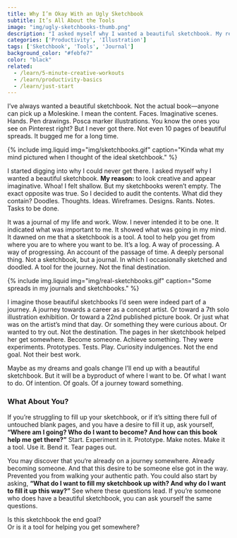 ```yaml
---
title: Why I’m Okay With an Ugly Sketchbook
subtitle: It’s All About the Tools
image: "img/ugly-sketchbooks-thumb.png"
description: "I asked myself why I wanted a beautiful sketchbook. My reason: to look creative and appear imaginative. Whoa! I felt shallow. But my sketchbooks weren’t empty. The exact opposite was true."
categories: ['Productivity', 'Illustration']
tags: ['Sketchbook', 'Tools', 'Journal']
background_color: "#febfe7"
color: "black"
related:
  - /learn/5-minute-creative-workouts
  - /learn/productivity-basics
  - /learn/just-start
---
```


I’ve always wanted a beautiful sketchbook. Not the actual book—anyone can pick up a Moleskine. I mean the content. Faces. Imaginative scenes. Hands. Pen drawings. Posca marker illustrations. You know the ones you see on Pinterest right? But I never got there. Not even 10 pages of beautiful spreads. It bugged me for a long time.

{% include img.liquid img="img/sketchbooks.gif" caption="Kinda what my mind pictured when I thought of the ideal sketchbook." %}

I started digging into why I could never get there. I asked myself why I wanted a beautiful sketchbook. **My reason:** to look creative and appear imaginative. Whoa! I felt shallow. But my sketchbooks weren’t empty. The exact opposite was true. So I decided to audit the contents. What did they contain? Doodles. Thoughts. Ideas. Wireframes. Designs. Rants. Notes. Tasks to be done.

It was a journal of my life and work. Wow. I never intended it to be one. It indicated what was important to me. It showed what was going in my mind. It dawned on me that a sketchbook is a tool. A tool to help you get from where you are to where you want to be. It’s a log. A way of processing. A way of progressing. An account of the passage of time. A deeply personal thing. Not a sketchbook, but a journal. In which I occasionally sketched and doodled. A tool for the journey. Not the final destination.

{% include img.liquid img="img/real-sketchbooks.gif" caption="Some spreads in my journals and sketchbooks." %}

I imagine those beautiful sketchbooks I’d seen were indeed part of a journey. A journey towards a career as a concept artist. Or toward a 7th solo illustration exhibition. Or toward a 22nd published picture book. Or just what was on the artist’s mind that day. Or something they were curious about. Or wanted to try out. Not the destination. The pages in her sketchbook helped her get somewhere. Become someone. Achieve something. They were experiments. Prototypes. Tests. Play. Curiosity indulgences. Not the end goal. Not their best work.

Maybe as my dreams and goals change I’ll end up with a beautiful sketchbook. But it will be a byproduct of where I want to be. Of what I want to do. Of intention. Of goals. Of a journey toward something.

### What About You?
If you’re struggling to fill up your sketchbook, or if it’s sitting there full of untouched blank pages, and you have a desire to fill it up, ask yourself, **“Where am I going? Who do I want to become? And how can this book help me get there?”** Start. Experiment in it. Prototype. Make notes. Make it a tool. Use it. Bend it. Tear pages out. 

You may discover that you‘re already on a journey somewhere. Already becoming someone. And that this desire to be someone else got in the way. Prevented you from walking your authentic path. You could also start by asking, **“What do I want to fill my sketchbook up with? And why do I want to fill it up this way?”** See where these questions lead. If you’re someone who does have a beautiful sketchbook, you can ask yourself the same questions.

Is this sketchbook the end goal?  
Or is it a tool for helping you get somewhere?